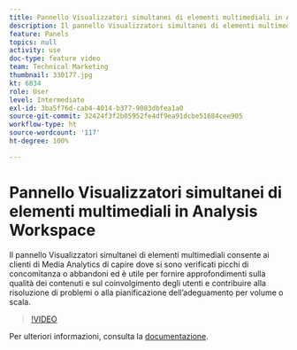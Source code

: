 ```yaml
---
title: Pannello Visualizzatori simultanei di elementi multimediali in Analysis Workspace
description: Il pannello Visualizzatori simultanei di elementi multimediali consente ai clienti di Media Analytics di capire dove si sono verificati picchi di concomitanza o abbandoni ed è utile per fornire approfondimenti sulla qualità dei contenuti e sul coinvolgimento degli utenti e contribuire alla risoluzione di problemi o alla pianificazione dell’adeguamento per volume o scala.
feature: Panels
topics: null
activity: use
doc-type: feature video
team: Technical Marketing
thumbnail: 330177.jpg
kt: 6834
role: User
level: Intermediate
exl-id: 3ba5f76d-cab4-4014-b377-9083dbfea1a0
source-git-commit: 32424f3f2b05952fe4df9ea91dcbe51684cee905
workflow-type: ht
source-wordcount: '117'
ht-degree: 100%

---
```


# Pannello Visualizzatori simultanei di elementi multimediali in Analysis Workspace

Il pannello Visualizzatori simultanei di elementi multimediali consente ai clienti di Media Analytics di capire dove si sono verificati picchi di concomitanza o abbandoni ed è utile per fornire approfondimenti sulla qualità dei contenuti e sul coinvolgimento degli utenti e contribuire alla risoluzione di problemi o alla pianificazione dell’adeguamento per volume o scala.

>[!VIDEO](https://video.tv.adobe.com/v/330177/?quality=12&learn=on)

Per ulteriori informazioni, consulta la [documentazione](https://experienceleague.adobe.com/docs/analytics/analyze/analysis-workspace/panels/media-concurrent-viewers.html?lang=it#analysis-workspace).
